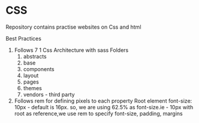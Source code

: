 # CSS
Repository contains practise websites on Css and html

Best Practices
1. Follows 7 1 Css Architecture with sass
    Folders
    1. abstracts
    2. base
    3. components
    4. layout
    5. pages
    6. themes
    7. vendors - third party 
2. Follows rem for defining pixels to each property
    Root element font-size: 10px - default is 16px.
    so, we are using 62.5% as font-size.ie - 10px
    with root as reference,we use rem to specify font-size, padding, margins
